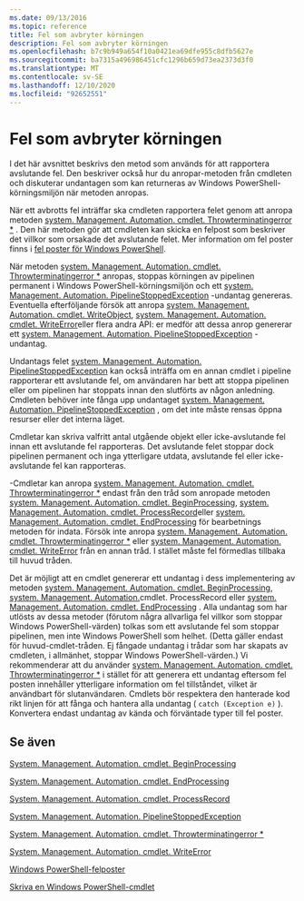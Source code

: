 ```yaml
---
ms.date: 09/13/2016
ms.topic: reference
title: Fel som avbryter körningen
description: Fel som avbryter körningen
ms.openlocfilehash: b7c9b949a654f10a0421ea69dfe955c8dfb5627e
ms.sourcegitcommit: ba7315a496986451cfc1296b659d73ea2373d3f0
ms.translationtype: MT
ms.contentlocale: sv-SE
ms.lasthandoff: 12/10/2020
ms.locfileid: "92652551"
---
```

# <a name="terminating-errors"></a>Fel som avbryter körningen

I det här avsnittet beskrivs den metod som används för att rapportera avslutande fel. Den beskriver också hur du anropar-metoden från cmdleten och diskuterar undantagen som kan returneras av Windows PowerShell-körningsmiljön när metoden anropas.

När ett avbrotts fel inträffar ska cmdleten rapportera felet genom att anropa metoden [system. Management. Automation. cmdlet. Throwterminatingerror *](/dotnet/api/System.Management.Automation.Cmdlet.ThrowTerminatingError) . Den här metoden gör att cmdleten kan skicka en felpost som beskriver det villkor som orsakade det avslutande felet. Mer information om fel poster finns i [fel poster för Windows PowerShell](./windows-powershell-error-records.md).

När metoden [system. Management. Automation. cmdlet. Throwterminatingerror *](/dotnet/api/System.Management.Automation.Cmdlet.ThrowTerminatingError) anropas, stoppas körningen av pipelinen permanent i Windows PowerShell-körningsmiljön och ett [system. Management. Automation. PipelineStoppedException](/dotnet/api/System.Management.Automation.PipelineStoppedException) -undantag genereras. Eventuella efterföljande försök att anropa [system. Management. Automation. cmdlet. WriteObject](/dotnet/api/System.Management.Automation.Cmdlet.WriteObject), [system. Management. Automation. cmdlet. WriteError](/dotnet/api/System.Management.Automation.Cmdlet.WriteError)eller flera andra API: er medför att dessa anrop genererar ett [system. Management. Automation. PipelineStoppedException](/dotnet/api/System.Management.Automation.PipelineStoppedException) -undantag.

Undantags felet [system. Management. Automation. PipelineStoppedException](/dotnet/api/System.Management.Automation.PipelineStoppedException) kan också inträffa om en annan cmdlet i pipeline rapporterar ett avslutande fel, om användaren har bett att stoppa pipelinen eller om pipelinen har stoppats innan den slutförts av någon anledning. Cmdleten behöver inte fånga upp undantaget [system. Management. Automation. PipelineStoppedException](/dotnet/api/System.Management.Automation.PipelineStoppedException) , om det inte måste rensas öppna resurser eller det interna läget.

Cmdletar kan skriva valfritt antal utgående objekt eller icke-avslutande fel innan ett avslutande fel rapporteras. Det avslutande felet stoppar dock pipelinen permanent och inga ytterligare utdata, avslutande fel eller icke-avslutande fel kan rapporteras.

-Cmdletar kan anropa [system. Management. Automation. cmdlet. Throwterminatingerror *](/dotnet/api/System.Management.Automation.Cmdlet.ThrowTerminatingError) endast från den tråd som anropade metoden [system. Management. Automation. cmdlet. BeginProcessing](/dotnet/api/System.Management.Automation.Cmdlet.BeginProcessing), [system. Management. Automation. cmdlet. ProcessRecord](/dotnet/api/System.Management.Automation.Cmdlet.ProcessRecord)eller [system. Management. Automation. cmdlet. EndProcessing](/dotnet/api/System.Management.Automation.Cmdlet.EndProcessing) för bearbetnings metoden för indata. Försök inte anropa [system. Management. Automation. cmdlet. Throwterminatingerror *](/dotnet/api/System.Management.Automation.Cmdlet.ThrowTerminatingError) eller [system. Management. Automation. cmdlet. WriteError](/dotnet/api/System.Management.Automation.Cmdlet.WriteError) från en annan tråd. I stället måste fel förmedlas tillbaka till huvud tråden.

Det är möjligt att en cmdlet genererar ett undantag i dess implementering av metoden [system. Management. Automation. cmdlet. BeginProcessing](/dotnet/api/System.Management.Automation.Cmdlet.BeginProcessing), [system. Management. Automation.](/dotnet/api/System.Management.Automation.Cmdlet.ProcessRecord)cmdlet. ProcessRecord eller [system. Management. Automation. cmdlet. EndProcessing](/dotnet/api/System.Management.Automation.Cmdlet.EndProcessing) . Alla undantag som har utlösts av dessa metoder (förutom några allvarliga fel villkor som stoppar Windows PowerShell-värden) tolkas som ett avslutande fel som stoppar pipelinen, men inte Windows PowerShell som helhet. (Detta gäller endast för huvud-cmdlet-tråden. Ej fångade undantag i trådar som har skapats av cmdleten, i allmänhet, stoppar Windows PowerShell-värden.) Vi rekommenderar att du använder [system. Management. Automation. cmdlet. Throwterminatingerror *](/dotnet/api/System.Management.Automation.Cmdlet.ThrowTerminatingError) i stället för att generera ett undantag eftersom fel posten innehåller ytterligare information om fel tillståndet, vilket är användbart för slutanvändaren. Cmdlets bör respektera den hanterade kod rikt linjen för att fånga och hantera alla undantag ( `catch (Exception e)` ). Konvertera endast undantag av kända och förväntade typer till fel poster.

## <a name="see-also"></a>Se även

[System. Management. Automation. cmdlet. BeginProcessing](/dotnet/api/System.Management.Automation.Cmdlet.BeginProcessing)

[System. Management. Automation. cmdlet. EndProcessing](/dotnet/api/System.Management.Automation.Cmdlet.EndProcessing)

[System. Management. Automation. cmdlet. ProcessRecord](/dotnet/api/System.Management.Automation.Cmdlet.ProcessRecord)

[System. Management. Automation. PipelineStoppedException](/dotnet/api/System.Management.Automation.PipelineStoppedException)

[System. Management. Automation. cmdlet. Throwterminatingerror *](/dotnet/api/System.Management.Automation.Cmdlet.ThrowTerminatingError)

[System. Management. Automation. cmdlet. WriteError](/dotnet/api/System.Management.Automation.Cmdlet.WriteError)

[Windows PowerShell-felposter](./windows-powershell-error-records.md)

[Skriva en Windows PowerShell-cmdlet](./writing-a-windows-powershell-cmdlet.md)
